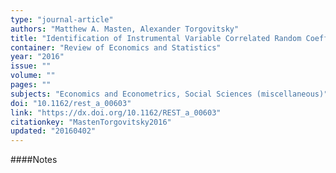 ```yaml
---
type: "journal-article"
authors: "Matthew A. Masten, Alexander Torgovitsky"
title: "Identification of Instrumental Variable Correlated Random Coefficients Models"
container: "Review of Economics and Statistics"
year: "2016"
issue: ""
volume: ""
pages: ""
subjects: "Economics and Econometrics, Social Sciences (miscellaneous)"
doi: "10.1162/rest_a_00603"
link: "https://dx.doi.org/10.1162/REST_a_00603"
citationkey: "MastenTorgovitsky2016"
updated: "20160402"
---
```


####Notes
